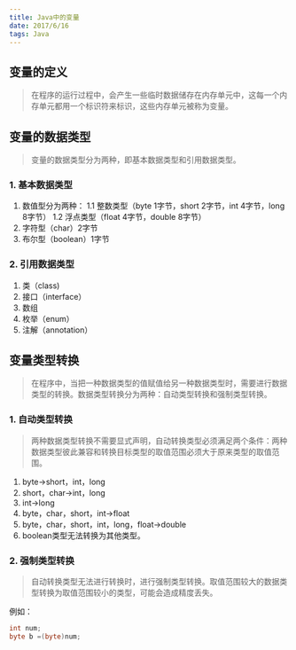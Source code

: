 ```yaml
---
title: Java中的变量
date: 2017/6/16 
tags: Java
---
```


## 变量的定义
> 在程序的运行过程中，会产生一些临时数据储存在内存单元中，这每一个内存单元都用一个标识符来标识，这些内存单元被称为变量。
## 变量的数据类型
> 变量的数据类型分为两种，即基本数据类型和引用数据类型。

### 1. 基本数据类型 ###
1. 数值型分为两种：
	1.1  整数类型（byte 1字节，short 2字节，int 4字节，long 8字节）
	1.2 浮点类型（float 4字节，double 8字节）
2. 字符型（char）2字节
3. 布尔型（boolean）1字节

### 2. 引用数据类型 ###
1. 类（class)
2. 接口（interface）
3. 数组
4. 枚举（enum）
5. 注解（annotation）

## 变量类型转换 ##
> 在程序中，当把一种数据类型的值赋值给另一种数据类型时，需要进行数据类型的转换。数据类型转换分为两种：自动类型转换和强制类型转换。

### 1. 自动类型转换 ###
> 两种数据类型转换不需要显式声明，自动转换类型必须满足两个条件：两种数据类型彼此兼容和转换目标类型的取值范围必须大于原来类型的取值范围。
1. byte→short，int，long
2. short，char→int，long
3. int→long
4. byte，char，short，int→float
5. byte，char，short，int，long，float→double
6. boolean类型无法转换为其他类型。


### 2. 强制类型转换 ###
> 自动转换类型无法进行转换时，进行强制类型转换。取值范围较大的数据类型转换为取值范围较小的类型，可能会造成精度丢失。

例如：
```java
int num;
byte b =(byte)num;
```
